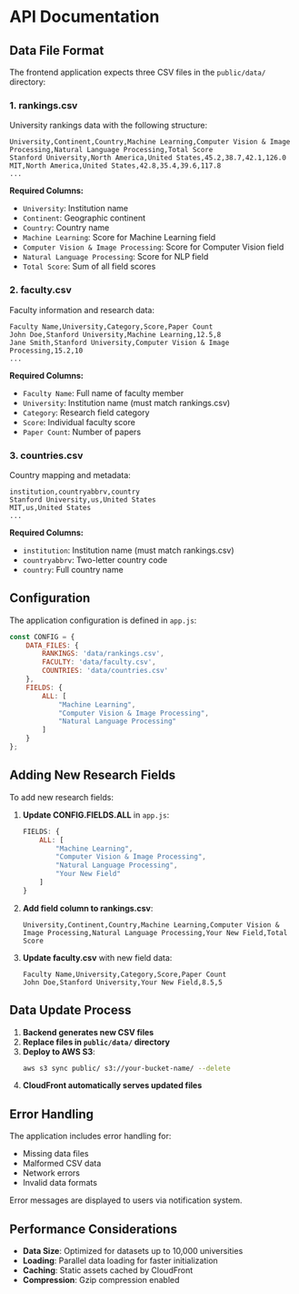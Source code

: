 # API Documentation

## Data File Format

The frontend application expects three CSV files in the `public/data/` directory:

### 1. rankings.csv

University rankings data with the following structure:

```csv
University,Continent,Country,Machine Learning,Computer Vision & Image Processing,Natural Language Processing,Total Score
Stanford University,North America,United States,45.2,38.7,42.1,126.0
MIT,North America,United States,42.8,35.4,39.6,117.8
...
```

**Required Columns:**
- `University`: Institution name
- `Continent`: Geographic continent
- `Country`: Country name
- `Machine Learning`: Score for Machine Learning field
- `Computer Vision & Image Processing`: Score for Computer Vision field
- `Natural Language Processing`: Score for NLP field
- `Total Score`: Sum of all field scores

### 2. faculty.csv

Faculty information and research data:

```csv
Faculty Name,University,Category,Score,Paper Count
John Doe,Stanford University,Machine Learning,12.5,8
Jane Smith,Stanford University,Computer Vision & Image Processing,15.2,10
...
```

**Required Columns:**
- `Faculty Name`: Full name of faculty member
- `University`: Institution name (must match rankings.csv)
- `Category`: Research field category
- `Score`: Individual faculty score
- `Paper Count`: Number of papers

### 3. countries.csv

Country mapping and metadata:

```csv
institution,countryabbrv,country
Stanford University,us,United States
MIT,us,United States
...
```

**Required Columns:**
- `institution`: Institution name (must match rankings.csv)
- `countryabbrv`: Two-letter country code
- `country`: Full country name

## Configuration

The application configuration is defined in `app.js`:

```javascript
const CONFIG = {
    DATA_FILES: {
        RANKINGS: 'data/rankings.csv',
        FACULTY: 'data/faculty.csv',
        COUNTRIES: 'data/countries.csv'
    },
    FIELDS: {
        ALL: [
            "Machine Learning",
            "Computer Vision & Image Processing", 
            "Natural Language Processing"
        ]
    }
};
```

## Adding New Research Fields

To add new research fields:

1. **Update CONFIG.FIELDS.ALL** in `app.js`:
   ```javascript
   FIELDS: {
       ALL: [
           "Machine Learning",
           "Computer Vision & Image Processing", 
           "Natural Language Processing",
           "Your New Field"
       ]
   }
   ```

2. **Add field column to rankings.csv**:
   ```csv
   University,Continent,Country,Machine Learning,Computer Vision & Image Processing,Natural Language Processing,Your New Field,Total Score
   ```

3. **Update faculty.csv** with new field data:
   ```csv
   Faculty Name,University,Category,Score,Paper Count
   John Doe,Stanford University,Your New Field,8.5,5
   ```

## Data Update Process

1. **Backend generates new CSV files**
2. **Replace files in `public/data/` directory**
3. **Deploy to AWS S3**:
   ```bash
   aws s3 sync public/ s3://your-bucket-name/ --delete
   ```
4. **CloudFront automatically serves updated files**

## Error Handling

The application includes error handling for:
- Missing data files
- Malformed CSV data
- Network errors
- Invalid data formats

Error messages are displayed to users via notification system.

## Performance Considerations

- **Data Size**: Optimized for datasets up to 10,000 universities
- **Loading**: Parallel data loading for faster initialization
- **Caching**: Static assets cached by CloudFront
- **Compression**: Gzip compression enabled
